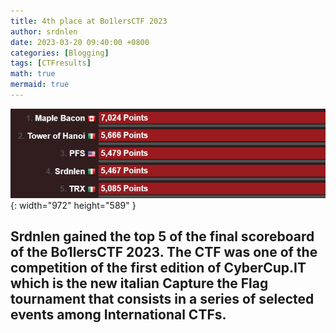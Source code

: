 ```yaml
---
title: 4th place at Bo1lersCTF 2023
author: srdnlen
date: 2023-03-20 09:40:00 +0800
categories: [Blogging]
tags: [CTFresults]
math: true
mermaid: true
---
```

![Bo1lersCTF 2023 scoreboard](/postsimg/Bo1lers23score.jpg){: width="972" height="589" }

Srdnlen gained the top 5 of the final scoreboard of the Bo1lersCTF 2023. 
The CTF was one of the competition of the first edition of CyberCup.IT which is the new italian Capture the Flag tournament that consists in a series of selected events among International CTFs.
---
